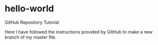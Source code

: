 # hello-world
GitHub Repository Tutorial

Here I have followed the instructions provided by GitHub to make a new branch of my master file.
